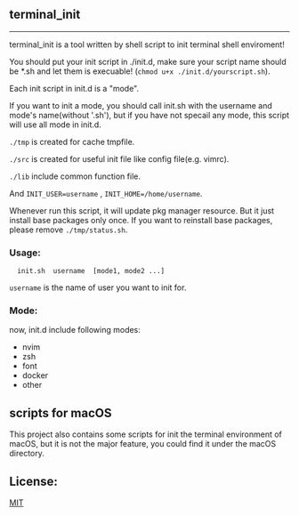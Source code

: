 ## terminal_init
****

terminal_init is a tool written by shell script to init terminal shell enviroment!

You should put your init script in ./init.d, make sure your script name should be *.sh and let them is execuable! (`chmod u+x ./init.d/yourscript.sh`). 

Each init script in init.d is a "mode".

If you want to init a mode, you should call init.sh with  the username and mode's name(without '.sh'), but if you have not specail any mode, this script will use all mode in init.d.

`./tmp` is created for cache tmpfile.

`./src` is created for useful init file like config file(e.g. vimrc).

`./lib` include common function file.

And `INIT_USER=username` , `INIT_HOME=/home/username`.

Whenever run this script, it will update pkg manager resource. But it just install base packages only once. If you want to reinstall base packages, please remove `./tmp/status.sh`.

### Usage: 

      init.sh  username  [mode1, mode2 ...]
      
`username` is the name of user you want to init for.

### Mode:

now, init.d include following modes:

* nvim
* zsh
* font
* docker
* other

## scripts for macOS

This project also contains some scripts for init the terminal environment of macOS, but it is not the major feature, you could find it under the macOS directory.

## License:
[MIT](https://github.com/MephistoMMM/terminal_init/blob/master/LICENSE)

